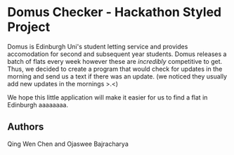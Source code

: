 # Domus Checker - Hackathon Styled Project
Domus is Edinburgh Uni's student letting service and provides accomodation for  second and subsequent year students.
Domus releases a batch of flats every week however these are _incredibly_ competitive to get. 
Thus, we decided to create a program that would check for updates in the morning and send us a text if there was an update.
(we noticed they usually add new updates in the mornings >.<)

We hope this little application will make it easier for us to find a flat in Edinburgh aaaaaaaa. 

## Authors
Qing Wen Chen and Ojaswee Bajracharya